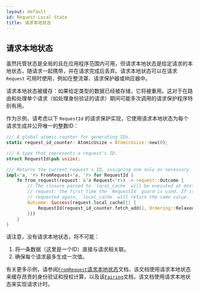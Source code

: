 ```yaml
---
layout: default
id: Request-Local-State
title: 请求本地状态
---
```


## 请求本地状态

虽然托管状态是全局的且在应用程序范围内可用，但请求本地状态是给定请求的本地状态，随请求一起携带，并在请求完成后丢弃。请求本地状态可以在请求 `Request` 可用时使用，例如在整流罩、请求保护器或响应器中。

请求本地状态被缓存：如果给定类型的数据已经被存储，它将被重用。这对于在路由和处理单个请求（如处理身份验证的请求）期间可能多次调用的请求保护程序特别有用。

作为示例，请考虑以下 `RequestId` 的请求保护实现，它使用请求本地状态为每个请求生成并公开唯一的整数ID：

```rust
/// A global atomic counter for generating IDs.
static request_id_counter: AtomicUsize = AtomicUsize::new(0);

/// A type that represents a request's ID.
struct RequestId(pub usize);

/// Returns the current request's ID, assigning one only as necessary.
impl<'a, 'r> FromRequest<'a, 'r> for RequestId {
    fn from_request(request: &'a Request<'r>) -> request::Outcome {
        // The closure passed to `local_cache` will be executed at most once per
        // request: the first time the `RequestId` guard is used. If it is
        // requested again, `local_cache` will return the same value.
        Outcome::Success(request.local_cache(|| {
            RequestId(request_id_counter.fetch_add(1, Ordering::Relaxed))
        }))
    }
}
```

请注意，没有请求本地状态，将不可能：

1. 将一条数据（这里是一个ID）直接与请求相关联。
2. 确保每个请求最多生成一次值。

有关更多示例，请参阅[`FromRequest`请求本地状态](https://api.rocket.rs/v0.4/rocket/request/trait.FromRequest.html#request-local-state)文档，该文档使用请求本地状态来缓存昂贵的身份验证和授权计算，以及该[`Fairing`](https://api.rocket.rs/v0.4/rocket/fairing/trait.Fairing.html#request-local-state)文档，该文档使用请求本地状态来实现请求计时。